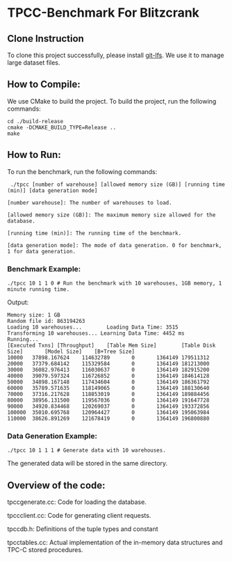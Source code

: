 # TPCC-Benchmark For Blitzcrank

## Clone Instruction
To clone this project successfully, please install [git-lfs](https://git-lfs.com/). We use it to manage large dataset files.

## How to Compile:

We use CMake to build the project. To build the project, run the following commands:

```shell
cd ./build-release
cmake -DCMAKE_BUILD_TYPE=Release ..
make
```

## How to Run:

To run the benchmark, run the following commands:

` ./tpcc [number of warehouse] [allowed memory size (GB)] [running time (min)] [data generation mode]`

    [number warehouse]: The number of warehouses to load.

    [allowed memory size (GB)]: The maximum memory size allowed for the database.

    [running time (min)]: The running time of the benchmark.

    [data generation mode]: The mode of data generation. 0 for benchmark, 1 for data generation.

### Benchmark Example:

```shell
./tpcc 10 1 1 0 # Run the benchmark with 10 warehouses, 1GB memory, 1 minute running time.
```

Output:
```
Memory size: 1 GB
Random file id: 863194263
Loading 10 warehouses...        Loading Data Time: 3515
Transforming 10 warehouses... Learning Data Time: 4452 ms
Running...
[Executed Txns] [Throughput]    [Table Mem Size]        [Table Disk Size]       [Model Size]    [B+Tree Size]
10000   37898.167624    114632789       0       1364149 179511312
20000   37379.684142    115329584       0       1364149 181213000
30000   36082.976413    116030637       0       1364149 182915200
40000   39079.597324    116726852       0       1364149 184614128
50000   34898.167148    117434604       0       1364149 186361792
60000   35789.571635    118149065       0       1364149 188130640
70000   37316.217628    118853019       0       1364149 189884456
80000   38956.131500    119567036       0       1364149 191647728
90000   34920.834468    120269037       0       1364149 193372856
100000  35010.695768    120964427       0       1364149 195063984
110000  38626.891269    121678419       0       1364149 196800880
```


### Data Generation Example:

```shell
./tpcc 10 1 1 1 # Generate data with 10 warehouses.
```
The generated data will be stored in the same directory.


## Overview of the code:

tpccgenerate.cc: Code for loading the database.

tpccclient.cc: Code for generating client requests.

tpccdb.h: Definitions of the tuple types and constant

tpcctables.cc: Actual implementation of the in-memory data structures and TPC-C stored procedures.
